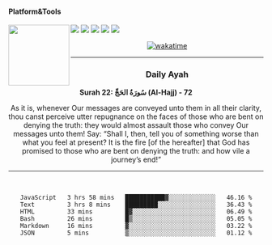 #### Platform&Tools

[![](https://img.shields.io/badge/-NPM-cb3837?style=flat-square&logo=npm&logoColor=white)](https://npmjs.com/)
[![](https://img.shields.io/badge/PHP-777BB4?style=flat-square&logo=php&logoColor=white)](https://nodejs.org/)
[![](https://img.shields.io/badge/Julia-9558B2?style=flat-square&logo=julia&logoColor=white)](https://nodejs.org/)
<img src="https://avatars.githubusercontent.com/u/31664438?v=4" width="120" align="left">
[![](https://img.shields.io/badge/-Node.js-43853d?style=flat-square&logo=node.js&logoColor=ffffff)](https://nodejs.org/)
[![](https://img.shields.io/badge/Visual_Studio_Code-0078D4?style=flat-square&logo=visual%20studio%20code&logoColor=white)](https://nodejs.org/)

<center>

[![wakatime](https://wakatime.com/badge/user/87646243-158a-4241-a3cb-668e1fa2dbb8.svg)](https://wakatime.com/@87646243-158a-4241-a3cb-668e1fa2dbb8)
               

_______ 
### Daily Ayah

<!--START_SECTION:quran-->

**Surah 22: سُورَةُ الحَجِّ (Al-Hajj) - 72**

As it is, whenever Our messages are conveyed unto them in all their clarity, thou canst perceive utter repugnance on the faces of those who are bent on denying the truth: they would almost assault those who convey Our messages unto them! Say: “Shall I, then, tell you of something worse than what you feel at present? It is the fire [of the hereafter] that God has promised to those who are bent on denying the truth: and how vile a journey’s end!”
 <!--END_SECTION:quran-->

  
                       
                                             
_______

&nbsp;&nbsp;     &nbsp;&nbsp;    &nbsp;&nbsp;   &nbsp;&nbsp;
 
<!--START_SECTION:waka-->

```text
JavaScript   3 hrs 58 mins   ███████████▓░░░░░░░░░░░░░   46.16 %
Text         3 hrs 8 mins    █████████░░░░░░░░░░░░░░░░   36.43 %
HTML         33 mins         █▓░░░░░░░░░░░░░░░░░░░░░░░   06.49 %
Bash         26 mins         █▒░░░░░░░░░░░░░░░░░░░░░░░   05.05 %
Markdown     16 mins         ▓░░░░░░░░░░░░░░░░░░░░░░░░   03.22 %
JSON         5 mins          ▒░░░░░░░░░░░░░░░░░░░░░░░░   01.12 %
```

<!--END_SECTION:waka-->

